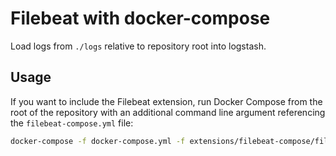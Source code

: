 # Filebeat with docker-compose

Load logs from `./logs` relative to repository root into logstash.

## Usage

If you want to include the Filebeat extension, run Docker Compose from the root of the repository with an additional
command line argument referencing the `filebeat-compose.yml` file:

```bash
docker-compose -f docker-compose.yml -f extensions/filebeat-compose/filebeat-compose.yml up
```

